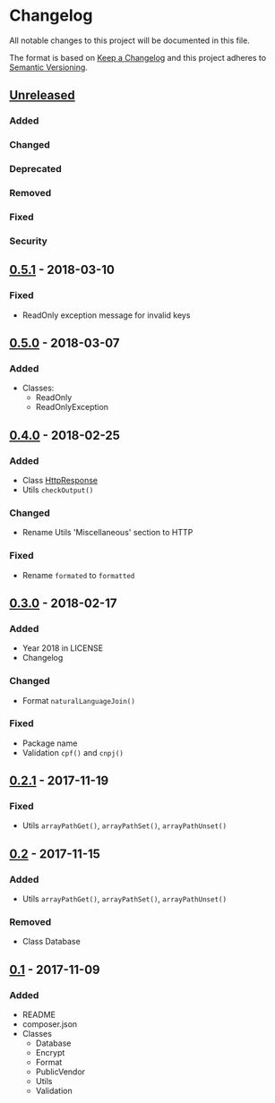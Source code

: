 # Changelog

All notable changes to this project will be documented in this file.

The format is based on [Keep a Changelog](http://keepachangelog.com/en/1.0.0/)
and this project adheres to [Semantic Versioning](http://semver.org/spec/v2.0.0.html).


## [Unreleased]

### Added

### Changed

### Deprecated

### Removed

### Fixed

### Security


## [0.5.1] - 2018-03-10

### Fixed
- ReadOnly exception message for invalid keys


## [0.5.0] - 2018-03-07

### Added
- Classes:
  - ReadOnly
  - ReadOnlyException


## [0.4.0] - 2018-02-25

### Added
- Class [HttpResponse]
- Utils `checkOutput()`

### Changed
- Rename Utils 'Miscellaneous' section to HTTP

### Fixed
- Rename `formated` to `formatted`


## [0.3.0] - 2018-02-17

### Added
- Year 2018 in LICENSE
- Changelog

### Changed
- Format `naturalLanguageJoin()`

### Fixed
- Package name
- Validation `cpf()` and `cnpj()`


## [0.2.1] - 2017-11-19

### Fixed
- Utils `arrayPathGet()`, `arrayPathSet()`, `arrayPathUnset()`


## [0.2] - 2017-11-15

### Added
- Utils `arrayPathGet()`, `arrayPathSet()`, `arrayPathUnset()`

### Removed
- Class Database


## [0.1] - 2017-11-09

### Added
- README
- composer.json
- Classes
  - Database
  - Encrypt
  - Format
  - PublicVendor
  - Utils
  - Validation


[Unreleased]: https://github.com/aryelgois/utils/compare/v0.5.1...develop
[0.5.1]: https://github.com/aryelgois/utils/compare/v0.5.0...v0.5.1
[0.5.0]: https://github.com/aryelgois/utils/compare/v0.4.0...v0.5.0
[0.4.0]: https://github.com/aryelgois/utils/compare/v0.3.0...v0.4.0
[0.3.0]: https://github.com/aryelgois/utils/compare/v0.2.1...v0.3.0
[0.2.1]: https://github.com/aryelgois/utils/compare/v0.2...v0.2.1
[0.2]: https://github.com/aryelgois/utils/compare/v0.1...v0.2
[0.1]: https://github.com/aryelgois/utils/compare/0f8027cfd83300abdc2a944364c33afd0e9d6e7e...v0.1

[HttpResponse]: https://gist.github.com/aryelgois/e577aa73ebbe1463532ab8a584e3d16c
